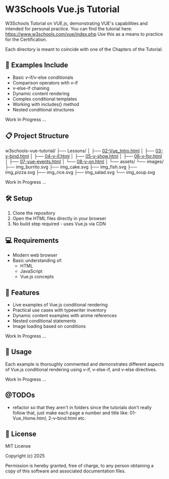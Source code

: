# W3Schools Vue.js Tutorial

W3Schools Tutorial on VUE.js, demonstrating VUE's capabilities and intended for personal practice.
You can find the tutorial here: https://www.w3schools.com/vue/index.php
Use this as a means to practice for the Certification.

Each directory is meant to coincide with one of the Chapters of the Tutorial.

## 🚀 Examples Include

- Basic v-if/v-else conditionals
- Comparison operators with v-if
- v-else-if chaining
- Dynamic content rendering
- Complex conditional templates
- Working with includes() method
- Nested conditional structures

Work In Progress ...

## 📋 Project Structure

w3schools-vue-tutorial/
├── Lessons/
│   ├── [02-Vue_Intro.html](https://craigeniah.github.io/w3schools-vue-tutorial/Lessons/02-Vue_Intro.html)
│   ├── [03-v-bind.html](https://craigeniah.github.io/w3schools-vue-tutorial/Lessons/03-v-bind.html)
│   ├── [04-v-if.html](https://craigeniah.github.io/w3schools-vue-tutorial/Lessons/04-v-if.html)
│   ├── [05-v-show.html](https://craigeniah.github.io/w3schools-vue-tutorial/Lessons/05-v-show.html)
│   ├── [06-v-for.html](https://craigeniah.github.io/w3schools-vue-tutorial/Lessons/06-v-for.html)
│   ├── [07-vue-events.html](https://craigeniah.github.io/w3schools-vue-tutorial/Lessons/07-vue-events.html)
│   └── [08-v-on.html](https://craigeniah.github.io/w3schools-vue-tutorial/Lessons/08-v-on.html)
│
└── assets/
    └── images/
        ├── img_burrito.svg
        ├── img_cake.svg
        ├── img_fish.svg
        ├── img_pizza.svg
        ├── img_rice.svg
        ├── img_salad.svg
        └── img_soup.svg

Work In Progress ...

## 🛠️ Setup

1. Clone the repository
2. Open the HTML files directly in your browser
3. No build step required - uses Vue.js via CDN

## 💻 Requirements

- Modern web browser
- Basic understanding of:
  - HTML
  - JavaScript
  - Vue.js concepts

## 🌟 Features

- Live examples of Vue.js conditional rendering
- Practical use cases with typewriter inventory
- Dynamic content examples with anime references
- Nested conditional statements
- Image loading based on conditions

Work In Progress ...

## 📝 Usage

Each example is thoroughly commented and demonstrates different aspects of Vue.js conditional rendering using v-if, v-else-if, and v-else directives.

Work In Progress ...

## @TODOs
- refactor so that they aren't in folders since the tutorials don't really follow that, just make each page a number and title like: 01-Vue_Home.html, 2-v-bind.html etc.

## 📜 License

MIT License

Copyright (c) 2025

Permission is hereby granted, free of charge, to any person obtaining a copy of this software and associated documentation files.